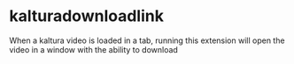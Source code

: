 # kalturadownloadlink
When a kaltura video is loaded in a tab, running this extension will open the video in a window with the ability to download
